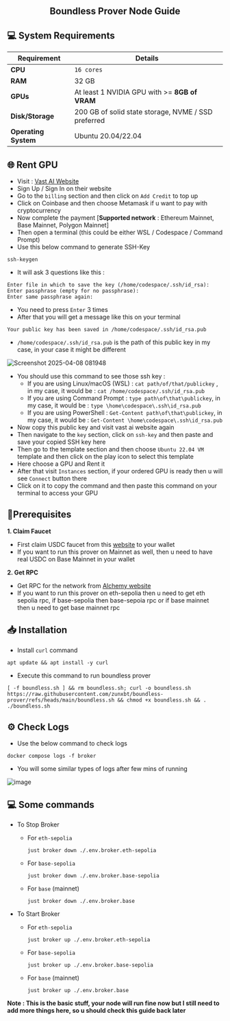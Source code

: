 <h2 align=center>Boundless Prover Node Guide</h2>

## 💻 System Requirements

| Requirement                         | Details                                                     |
|-------------------------------------|-------------------------------------------------------------|
| **CPU**                             | `16 cores`                                                  |
| **RAM**                             | 32 GB                                                       |
| **GPUs**                            | At least 1 NVIDIA GPU with >= **8GB of VRAM**               |
| **Disk/Storage**                    | 200 GB of solid state storage, NVME / SSD preferred         |
| **Operating System**                | Ubuntu 20.04/22.04                                          |

## 🌐 Rent GPU

- Visit : [Vast AI Website](https://cloud.vast.ai/?ref_id=264064)
- Sign Up / Sign In on their website
- Go to the `billing` section and then click on `Add Credit` to top up
- Click on Coinbase and then choose Metamask if u want to pay with cryptocurrency
- Now complete the payment [**Supported network** : Ethereum Mainnet, Base Mainnet, Polygon Mainnet]
- Then open a terminal (this could be either WSL / Codespace / Command Prompt)
- Use this below command to generate SSH-Key
```
ssh-keygen
```
- It will ask 3 questions like this :
```
Enter file in which to save the key (/home/codespace/.ssh/id_rsa):
Enter passphrase (empty for no passphrase):
Enter same passphrase again: 
```
- You need to press `Enter` 3 times
- After that you will get a message like this on your terminal
```
Your public key has been saved in /home/codespace/.ssh/id_rsa.pub
```
- `/home/codespace/.ssh/id_rsa.pub` is the path of this public key in my case, in your case it might be different

![Screenshot 2025-04-08 081948](https://github.com/user-attachments/assets/035803da-c5bb-454e-9db4-4459e2123128)

- You should use this command to see those ssh key :
    - If you are using Linux/macOS (WSL) : `cat path/of/that/publickey` , in my case, it would be : `cat /home/codespace/.ssh/id_rsa.pub`
    - If you are using Command Prompt : `type path\of\that\publickey`, in my case, it would be : `type \home\codespace\.ssh\id_rsa.pub`
    - If you are using PowerShell : `Get-Content path\of\that\publickey`, in my case, it would be : `Get-Content \home\codespace\.ssh\id_rsa.pub`
- Now copy this public key and visit vast ai website again
- Then navigate to the `key` section, click on `ssh-key` and then paste and save your copied SSH key here
- Then go to the template section and then choose `Ubuntu 22.04 VM` template and then click on the play icon to select this template
- Here choose a GPU and Rent it
- After that visit `Instances` section, if your ordered GPU is ready then u will see `Connect` button there
- Click on it to copy the command and then paste this command on your terminal to access your GPU

## 🍓Prerequisites
**1. Claim Faucet**
- First claim USDC faucet from this [website](https://faucet.circle.com/) to your wallet
- If you want to run this prover on Mainnet as well, then u need to have real USDC on Base Mainnet in your wallet

**2. Get RPC**
- Get RPC for the network from [Alchemy website](https://dashboard.alchemy.com/chains)
- If you want to run this prover on eth-sepolia then u need to get eth sepolia rpc, if base-sepolia then base-sepoia rpc or if base mainnet then u need to get base mainnet rpc

## 📥 Installation
- Install `curl` command
```
apt update && apt install -y curl
```
- Execute this command to run boundless prover
```
[ -f boundless.sh ] && rm boundless.sh; curl -o boundless.sh https://raw.githubusercontent.com/zunxbt/boundless-prover/refs/heads/main/boundless.sh && chmod +x boundless.sh && . ./boundless.sh
```
## ⚙️ Check Logs
- Use the below command to check logs
```
docker compose logs -f broker
```
- You will some similar types of logs after few mins of running

![image](https://github.com/user-attachments/assets/4fe76d31-9d3e-4220-a107-d6146c61aafc)

## 💻 Some commands
- To Stop Broker

   - For `eth-sepolia`

     ```
     just broker down ./.env.broker.eth-sepolia
     ```
  - For `base-sepolia`

    ```
    just broker down ./.env.broker.base-sepolia
    ```
  - For `base` (mainnet)

    ```
    just broker down ./.env.broker.base
    ```
- To Start Broker

   - For `eth-sepolia`

     ```
     just broker up ./.env.broker.eth-sepolia
     ```
  - For `base-sepolia`

    ```
    just broker up ./.env.broker.base-sepolia
    ```
  - For `base` (mainnet)

    ```
    just broker up ./.env.broker.base
    ```

**Note : This is the basic stuff, your node will run fine now but I still need to add more things here, so u should check this guide back later**
